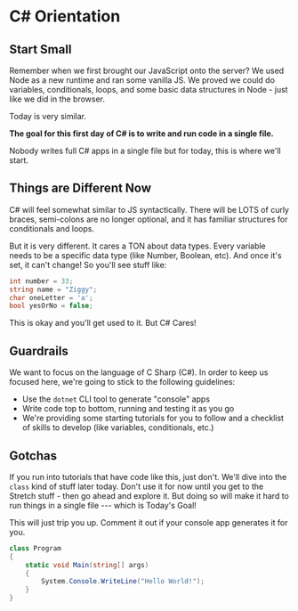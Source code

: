 # C# Orientation

## Start Small

Remember when we first brought our JavaScript onto the server? We used Node as a new runtime and ran some vanilla JS. We proved we could do variables, conditionals, loops, and some basic data structures in Node - just like we did in the browser.

Today is very similar.

**The goal for this first day of C# is to write and run code in a single file.**

Nobody writes full C# apps in a single file but for today, this is where we'll start.

## Things are Different Now

C# will feel somewhat similar to JS syntactically. There will be LOTS of curly braces, semi-colons are no longer optional, and it has familiar structures for conditionals and loops.

But it is very different. It cares a TON about data types. Every variable needs to be a specific data type (like Number, Boolean, etc). And once it's set, it can't change! So you'll see stuff like:

```csharp
int number = 33;
string name = "Ziggy";
char oneLetter = 'a';
bool yesOrNo = false;
```

This is okay and you'll get used to it. But C# Cares!

## Guardrails

We want to focus on the language of C Sharp (C#). In order to keep us focused here, we're going to stick to the following guidelines:

- Use the `dotnet` CLI tool to generate "console" apps
- Write code top to bottom, running and testing it as you go
- We're providing some starting tutorials for you to follow and a checklist of skills to develop (like variables, conditionals, etc.)


## Gotchas

If you run into tutorials that have code like this, just don't. We'll dive into the `class` kind of stuff later today. Don't use it for now until you get to the Stretch stuff - then go ahead and explore it. But doing so will make it hard to run things in a single file --- which is Today's Goal!

This will just trip you up. Comment it out if your console app generates it for you.

```csharp
class Program
{
    static void Main(string[] args)
    {
        System.Console.WriteLine("Hello World!");
    }
}
```